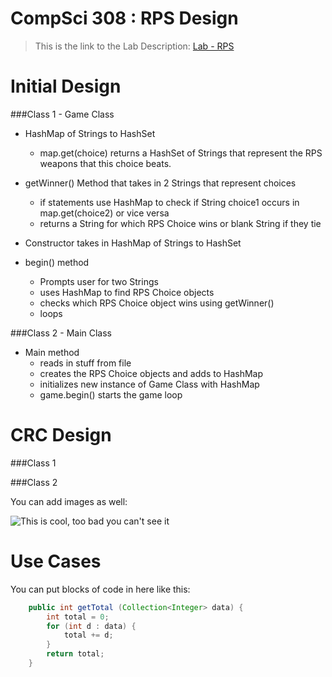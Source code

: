CompSci 308 : RPS Design
===================

> This is the link to the Lab Description: 
[Lab - RPS](http://www.cs.duke.edu/courses/compsci308/spring16/classwork/02_design_rps/index.php)

Initial Design
=======

###Class 1 - Game Class

* HashMap of Strings to HashSet<String>
	- map.get(choice) returns a HashSet of Strings that represent the RPS weapons that this choice beats.

* getWinner() Method that takes in 2 Strings that represent choices
	- if statements use HashMap to check if String choice1 occurs in map.get(choice2) or vice versa
	- returns a String for which RPS Choice wins or blank String if they tie

* Constructor takes in HashMap of Strings to HashSet<String>

* begin() method 
	- Prompts user for two Strings
	- uses HashMap to find RPS Choice objects
	- checks which RPS Choice object wins using getWinner()
	- loops


###Class 2 - Main Class

* Main method 
	- reads in stuff from file 
	- creates the RPS Choice objects and adds to HashMap
	- initializes new instance of Game Class with HashMap
	- game.begin() starts the game loop






CRC Design
=======

###Class 1


###Class 2

You can add images as well:

![This is cool, too bad you can't see it](crc-example.png "Our CRC cards")


Use Cases
=======

You can put blocks of code in here like this:
```java
    public int getTotal (Collection<Integer> data) {
        int total = 0;
        for (int d : data) {
            total += d;
        }
        return total;
    }
```


